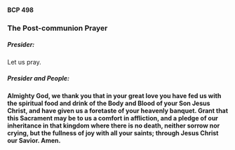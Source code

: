 #### BCP 498
### The Post-communion Prayer
##### Presider:
Let us pray.

##### Presider and **People:**
**Almighty God, we thank you that in your great love you have fed us with the spiritual food and drink of the Body and Blood of your Son Jesus Christ, and have given us a foretaste of your heavenly banquet. Grant that this Sacrament may be to us a comfort in affliction, and a pledge of our inheritance in that kingdom where there is no death, neither sorrow nor crying, but the fullness of joy with all your saints; through Jesus Christ our Savior. Amen.**

